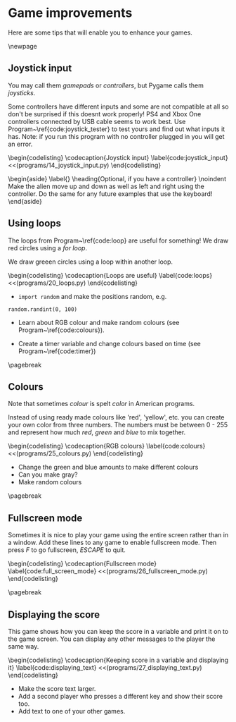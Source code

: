 # Game improvements

Here are some tips that will enable you to enhance your games.

\newpage

## Joystick input

You may call them *gamepads* or *controllers*, but Pygame calls them *joysticks*.

Some controllers have different inputs and some are not compatible at all so don't be surprised if this doesnt work properly!  PS4 and Xbox One controllers connected by USB cable seems to work best.  Use Program~\ref{code:joystick_tester} to test yours and find out what inputs it has.  Note: if you run this program with no controller plugged in you will get an error.


\begin{codelisting}
\codecaption{Joystick input}
\label{code:joystick_input}
<<(programs/14_joystick_input.py)
\end{codelisting}

\begin{aside}
\label{}
\heading{Optional, if you have a controller}
\noindent Make the alien move up and down as well as left and right using the controller.  Do the same for any future examples that use the keyboard!
\end{aside}





## Using loops

The loops from Program~\ref{code:loop} are useful for something!  We draw red circles using a *for loop*.

We draw greeen circles using a loop within another loop.

\begin{codelisting}
\codecaption{Loops are useful}
\label{code:loops}
<<(programs/20_loops.py)
\end{codelisting}

* `import random` and make the positions random, e.g.
```
random.randint(0, 100)
```
* Learn about RGB colour and make random colours (see Program~\ref{code:colours}).

* Create a timer variable and change colours based on time (see Program~\ref{code:timer})

\pagebreak

## Colours

Note that sometimes *colour* is spelt *color* in American programs.

Instead of using ready made colours like 'red', 'yellow', etc. you can create your
own color from three numbers. The numbers must be between 0 - 255 and represent
how much *red*, *green* and *blue* to mix together.


\begin{codelisting}
\codecaption{RGB colours}
\label{code:colours}
<<(programs/25_colours.py)
\end{codelisting}

* Change the green and blue amounts to make different colours
* Can you make gray?
* Make random colours

\pagebreak

## Fullscreen mode

Sometimes it is nice to play your game using the entire screen rather than in a window.
Add these lines to any game to enable fullscreen mode.
Then press *F* to go fullscreen, *ESCAPE* to quit.
  
\begin{codelisting}
\codecaption{Fullscreen mode}
\label{code:full_screen_mode}
<<(programs/26_fullscreen_mode.py)
\end{codelisting}

\pagebreak

## Displaying the score

This game shows how you can keep the score in a variable and print it on to the game screen.  You can display any other
messages to the player the same way.

\begin{codelisting}
\codecaption{Keeping score in a variable and displaying it}
\label{code:displaying_text}
<<(programs/27_displaying_text.py)
\end{codelisting}

* Make the score text larger.
* Add a second player who presses a different key and show their score too.
* Add text to one of your other games.




